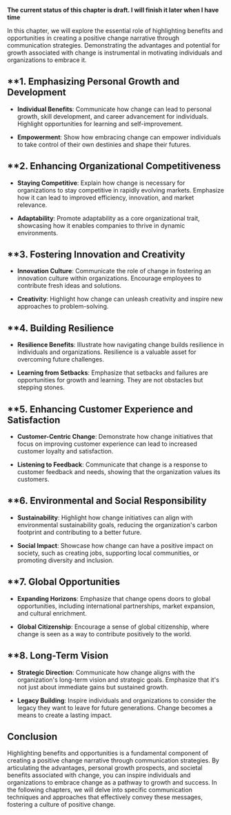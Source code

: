 **The current status of this chapter is draft. I will finish it later when I have time**

In this chapter, we will explore the essential role of highlighting benefits and opportunities in creating a positive change narrative through communication strategies. Demonstrating the advantages and potential for growth associated with change is instrumental in motivating individuals and organizations to embrace it.

\*\*1. **Emphasizing Personal Growth and Development**
------------------------------------------------------

* **Individual Benefits**: Communicate how change can lead to personal growth, skill development, and career advancement for individuals. Highlight opportunities for learning and self-improvement.

* **Empowerment**: Show how embracing change can empower individuals to take control of their own destinies and shape their futures.

\*\*2. **Enhancing Organizational Competitiveness**
---------------------------------------------------

* **Staying Competitive**: Explain how change is necessary for organizations to stay competitive in rapidly evolving markets. Emphasize how it can lead to improved efficiency, innovation, and market relevance.

* **Adaptability**: Promote adaptability as a core organizational trait, showcasing how it enables companies to thrive in dynamic environments.

\*\*3. **Fostering Innovation and Creativity**
----------------------------------------------

* **Innovation Culture**: Communicate the role of change in fostering an innovation culture within organizations. Encourage employees to contribute fresh ideas and solutions.

* **Creativity**: Highlight how change can unleash creativity and inspire new approaches to problem-solving.

\*\*4. **Building Resilience**
------------------------------

* **Resilience Benefits**: Illustrate how navigating change builds resilience in individuals and organizations. Resilience is a valuable asset for overcoming future challenges.

* **Learning from Setbacks**: Emphasize that setbacks and failures are opportunities for growth and learning. They are not obstacles but stepping stones.

\*\*5. **Enhancing Customer Experience and Satisfaction**
---------------------------------------------------------

* **Customer-Centric Change**: Demonstrate how change initiatives that focus on improving customer experience can lead to increased customer loyalty and satisfaction.

* **Listening to Feedback**: Communicate that change is a response to customer feedback and needs, showing that the organization values its customers.

\*\*6. **Environmental and Social Responsibility**
--------------------------------------------------

* **Sustainability**: Highlight how change initiatives can align with environmental sustainability goals, reducing the organization's carbon footprint and contributing to a better future.

* **Social Impact**: Showcase how change can have a positive impact on society, such as creating jobs, supporting local communities, or promoting diversity and inclusion.

\*\*7. **Global Opportunities**
-------------------------------

* **Expanding Horizons**: Emphasize that change opens doors to global opportunities, including international partnerships, market expansion, and cultural enrichment.

* **Global Citizenship**: Encourage a sense of global citizenship, where change is seen as a way to contribute positively to the world.

\*\*8. **Long-Term Vision**
---------------------------

* **Strategic Direction**: Communicate how change aligns with the organization's long-term vision and strategic goals. Emphasize that it's not just about immediate gains but sustained growth.

* **Legacy Building**: Inspire individuals and organizations to consider the legacy they want to leave for future generations. Change becomes a means to create a lasting impact.

**Conclusion**
--------------

Highlighting benefits and opportunities is a fundamental component of creating a positive change narrative through communication strategies. By articulating the advantages, personal growth prospects, and societal benefits associated with change, you can inspire individuals and organizations to embrace change as a pathway to growth and success. In the following chapters, we will delve into specific communication techniques and approaches that effectively convey these messages, fostering a culture of positive change.
